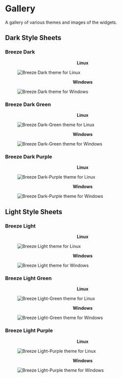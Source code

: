 # Gallery

A gallery of various themes and images of the widgets.

## Dark Style Sheets

### Breeze Dark

<p align="center"><b>Linux</b></p>
<figure>
    <img
        alt="Breeze Dark theme for Linux"
        src="./breeze_dark_linux.png"
        title="BreezeDarkLinux"
    />
</figure>

<p align="center"><b>Windows</b></p>
<figure>
    <img
        alt="Breeze Dark theme for Windows"
        src="./breeze_dark_windows.png"
        title="BreezeDarkWindows"
    />
</figure>

### Breeze Dark Green

<p align="center"><b>Linux</b></p>
<figure>
    <img
        alt="Breeze Dark-Green theme for Linux"
        src="./breeze_dark-green_linux.png"
        title="BreezeDarkGreenLinux"
    />
</figure>

<p align="center"><b>Windows</b></p>
<figure>
    <img
        alt="Breeze Dark-Green theme for Windows"
        src="./breeze_dark-green_windows.png"
        title="BreezeDarkGreenWindows"
    />
</figure>

### Breeze Dark Purple

<p align="center"><b>Linux</b></p>
<figure>
    <img
        alt="Breeze Dark-Purple theme for Linux"
        src="./breeze_dark-purple_linux.png"
        title="BreezeDarkPurpleLinux"
    />
</figure>

<p align="center"><b>Windows</b></p>
<figure>
    <img
        alt="Breeze Dark-Purple theme for Windows"
        src="./breeze_dark-purple_windows.png"
        title="BreezeDarkPurpleWindows"
    />
</figure>

## Light Style Sheets

### Breeze Light

<p align="center"><b>Linux</b></p>
<figure>
    <img
        alt="Breeze Light theme for Linux"
        src="./breeze_light_linux.png"
        title="BreezeLightLinux"
    />
</figure>

<p align="center"><b>Windows</b></p>
<figure>
    <img
        alt="Breeze Light theme for Windows"
        src="./breeze_light_windows.png"
        title="BreezeLightWindows"
    />
</figure>

### Breeze Light Green

<p align="center"><b>Linux</b></p>
<figure>
    <img
        alt="Breeze Light-Green theme for Linux"
        src="./breeze_light-green_linux.png"
        title="BreezeLightGreenLinux"
    />
</figure>

<p align="center"><b>Windows</b></p>
<figure>
    <img
        alt="Breeze Light-Green theme for Windows"
        src="./breeze_light-green_windows.png"
        title="BreezeLightGreenWindows"
    />
</figure>

### Breeze Light Purple

<p align="center"><b>Linux</b></p>
<figure>
    <img
        alt="Breeze Light-Purple theme for Linux"
        src="./breeze_light-purple_linux.png"
        title="BreezeLightPurpleLinux"
    />
</figure>

<p align="center"><b>Windows</b></p>
<figure>
    <img
        alt="Breeze Light-Purple theme for Windows"
        src="./breeze_light-purple_windows.png"
        title="BreezeLightPurpleWindows"
    />
</figure>
